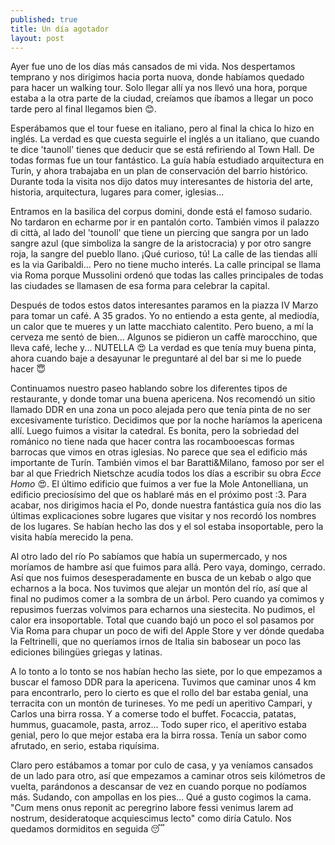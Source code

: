 ```yaml
---
published: true
title: Un día agotador
layout: post
---
```

Ayer fue uno de los días más cansados de mi vida. Nos despertamos temprano y nos dirigimos hacia porta nuova, donde habíamos quedado para hacer un walking tour. Solo llegar allí ya nos llevó una hora, porque estaba a la otra parte de la ciudad, creíamos que íbamos a llegar un poco tarde pero al final llegamos bien 😊. 

Esperábamos que el tour fuese en italiano, pero al final la chica lo hizo en inglés. La verdad es que cuesta seguirle el inglés a un italiano, que cuando te dice 'taunoll' tienes que deducir que se está refiriendo al Town Hall. De todas formas fue un tour fantástico. La guía había estudiado arquitectura en Turín, y ahora trabajaba en un plan de conservación del barrio histórico. Durante toda la visita nos dijo datos muy interesantes de historia del arte, historia, arquitectura, lugares para comer, iglesias...

Entramos en la basilica del corpus domini, donde está el famoso sudario. No tardaron en echarme por ir en pantalón corto. También vimos il palazzo di città, al lado del 'tounoll' que tiene un piercing que sangra por un lado sangre azul (que simboliza la sangre de la aristocracia) y por otro sangre roja, la sangre del pueblo llano. ¡Qué curioso, tú! La calle de las tiendas allí es la via Garibaldi... Pero no tiene mucho interés. La calle principal se llama via Roma porque Mussolini ordenó que todas las calles principales de todas las ciudades se llamasen de esa forma para celebrar la capital. 

Después de todos estos datos interesantes paramos en la piazza IV Marzo para tomar un café. A 35 grados. Yo no entiendo a esta gente, al mediodía, un calor que te mueres y un latte macchiato calentito. Pero bueno, a mí la cerveza me sentó de bien... Algunos se pidieron un caffè marocchino, que lleva café, leche y... NUTELLA 😍 La verdad es que tenía muy buena pinta, ahora cuando baje a desayunar le preguntaré al del bar si me lo puede hacer 😇 

Continuamos nuestro paseo hablando sobre los diferentes tipos de restaurante, y donde tomar una buena apericena. Nos recomendó un sitio llamado DDR en una zona un poco alejada pero que tenía pinta de no ser excesivamente turístico. Decidimos que por la noche haríamos la apericena allí. Luego fuimos a visitar la catedral. Es bonita, pero la sobriedad del románico no tiene nada que hacer contra las rocambooescas formas barrocas que vimos en otras iglesias. No parece que sea el edificio más importante de Turín. También vimos el bar Baratti&Milano, famoso por ser el bar al que Friedrich Nietschze acudía todos los días a escribir su obra *Ecce Homo* 😍. El último edificio que fuimos a ver fue la Mole Antonelliana, un edificio preciosísimo del que os hablaré más en el próximo post :3. Para acabar, nos dirigimos hacia el Po, donde nuestra fantástica guía nos dio las últimas explicaciones sobre lugares que visitar y nos recordó los nombres de los lugares. Se habían hecho las dos y el sol estaba insoportable, pero la visita había merecido la pena. 

Al otro lado del río Po sabíamos que había un supermercado, y nos moríamos de hambre así que fuimos para allá. Pero vaya, domingo, cerrado. Así que nos fuimos desesperadamente en busca de un kebab o algo que echarnos a la boca. Nos tuvimos que alejar un montón del río, así que al final no pudimos comer a la sombra de un árbol. Pero cuando ya comimos y repusimos fuerzas volvimos para echarnos una siestecita. No pudimos, el calor era insoportable. Total que cuando bajó un poco el sol pasamos por Via Roma para chupar un poco de wifi del Apple Store y ver dónde quedaba la Feltrinelli, que no queríamos irnos de Italia sin babosear un poco las ediciones bilingües griegas y latinas. 

A lo tonto a lo tonto se nos habían hecho las siete, por lo que empezamos a buscar el famoso DDR para la apericena. Tuvimos que caminar unos 4 km para encontrarlo, pero lo cierto es que el rollo del bar estaba genial, una terracita con un montón de turineses. Yo me pedí un aperitivo Campari, y Carlos una birra rossa. Y a comerse todo el buffet. Focaccia, patatas, hummus, guacamole, pasta, arroz... Todo super rico, el aperitivo estaba genial, pero lo que mejor estaba era la birra rossa. Tenía un sabor como afrutado, en serio, estaba riquísima. 

Claro pero estábamos a tomar por culo de casa, y ya veníamos cansados de un lado para otro, así que empezamos a caminar otros seis kilómetros de vuelta, parándonos a descansar de vez en cuando porque no podíamos más. Sudando, con ampollas en los pies... Qué a gusto cogimos la cama. 
"Cum mens onus reponit ac peregrino labore fessi venimus larem ad nostrum, desideratoque acquiescimus lecto" como diría Catulo. Nos quedamos dormiditos en seguida 😴